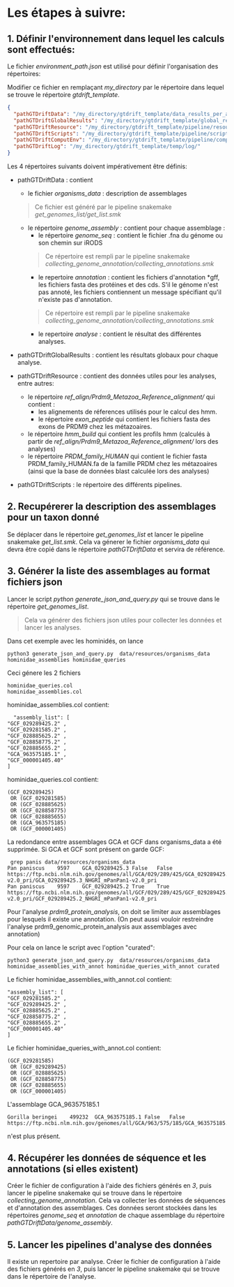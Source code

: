 
# Les étapes à suivre:

## 1. Définir l'environnement dans lequel les calculs sont effectués:

Le fichier _environment_path.json_ est utilisé pour définir l'organisation des répertoires:

Modifier ce fichier en remplaçant _my_directory_ par le répertoire dans lequel se trouve le répertoire _gtdrift_template_.

```json
{
  "pathGTDriftData": "/my_directory/gtdrift_template/data_results_per_assembly/",
  "pathGTDriftGlobalResults": "/my_directory/gtdrift_template/global_results/",
  "pathGTDriftResource": "/my_directory/gtdrift_template/pipeline/resources/",
  "pathGTDriftScripts": "/my_directory/gtdrift_template/pipeline/scripts/",
  "pathGTDriftComputEnv": "/my_directory/gtdrift_template/pipeline/computing_environments/",
  "pathGTDriftLog": "/my_directory/gtdrift_template/temp/log/"
}
```

Les 4 répertoires suivants doivent impérativement être définis:
  * pathGTDriftData : contient 
      * le fichier  _organisms_data_ : description de assemblages
      > Ce fichier est généré par le pipeline snakemake _get_genomes_list/get_list.smk_
      * le répertoire _genome_assembly_ : contient pour chaque assemblage :
          * le répertoire _genome_seq_ : contient le fichier .fna du génome ou son chemin sur iRODS
          > Ce répertoire est rempli par le pipeline snakemake _collecting_genome_annotation/collecting_annotations.smk_
          * le repertoire _annotation_ : contient les fichiers d'annotation *gff, les fichiers fasta des protéines et des cds. S'il le génome n'est pas annoté, les fichiers contiennent un message spécifiant qu'il n'existe pas d'annotation. 
          > Ce répertoire est rempli par le pipeline snakemake _collecting_genome_annotation/collecting_annotations.smk_ 
          * le repertoire _analyse_ : contient le résultat des différentes analyses.
           
  * pathGTDriftGlobalResults : contient les résultats globaux pour chaque analyse.
  * pathGTDriftResource : contient des données utiles pour les analyses, entre autres:
      * le répertoire _ref_align/Prdm9_Metazoa_Reference_alignment/_ qui contient :
          * les alignements de réferences  utilisés pour le calcul des hmm.
          * le répertoire _exon_peptide_ qui contient les fichiers fasta des exons de PRDM9 chez les métazoaires. 
      * le répertoire _hmm_build_ qui contient les profils hmm (calculés à partir de  _ref_align/Prdm9_Metazoa_Reference_alignment/_ lors des analyses)
      * le répertoire _PRDM_family_HUMAN_ qui contient le fichier fasta PRDM_family_HUMAN.fa de la famille PRDM chez les métazoaires (ainsi que la base de données blast  calculée lors des analyses)
  * pathGTDriftScripts : le répertoire des différents pipelines.
  


## 2. Recupérerer la description des assemblages pour un taxon donné

Se déplacer dans le répertoire  _get_genomes_list_ et lancer le pipeline snakemake _get_list.smk_.
Cela va génerer le fichier  _organisms_data_   qui devra être copié dans le répertoire _pathGTDriftData_ et servira de référence. 
  
## 3. Générer la liste des assemblages au format  fichiers json 

Lancer le  script _python generate_json_and_query.py_ qui se trouve dans le répertoire _get_genomes_list_.

>Cela va générer des fichiers json utiles pour collecter les données et lancer les analyses.

Dans cet exemple avec les hominidés, on lance 
```
python3 generate_json_and_query.py  data/resources/organisms_data  hominidae_assemblies hominidae_queries
```

Ceci génere les 2 fichiers

```
hominidae_queries.col
hominidae_assemblies.col
```

hominidae_assemblies.col contient:
```
  "assembly_list": [
"GCF_029289425.2" , 
"GCF_029281585.2" , 
"GCF_028885625.2" , 
"GCF_028858775.2" , 
"GCF_028885655.2" , 
"GCA_963575185.1" , 
"GCF_000001405.40" 
]
```

hominidae_queries.col contient:
```
(GCF_029289425) 
 OR (GCF_029281585) 
 OR (GCF_028885625) 
 OR (GCF_028858775) 
 OR (GCF_028885655) 
 OR (GCA_963575185) 
 OR (GCF_000001405) 
```

La redondance entre assemblages GCA et GCF dans organisms_data a été supprimée. Si GCA et GCF sont présent on garde GCF:

```
 grep panis data/resources/organisms_data 
Pan paniscus	9597	GCA_029289425.3	False	False	https://ftp.ncbi.nlm.nih.gov/genomes/all/GCA/029/289/425/GCA_029289425.3_NHGRI_mPanPan1-v2.0_pri/GCA_029289425.3_NHGRI_mPanPan1-v2.0_pri
Pan paniscus	9597	GCF_029289425.2	True	True	https://ftp.ncbi.nlm.nih.gov/genomes/all/GCF/029/289/425/GCF_029289425.2_NHGRI_mPanPan1-v2.0_pri/GCF_029289425.2_NHGRI_mPanPan1-v2.0_pri
```

Pour l'analyse _prdm9_protein_analysis_, on doit se limiter aux assemblages pour lesquels il existe une annotation. (On peut aussi vouloir restreindre l'analyse prdm9_genomic_protein_analysis aux assemblages avec annotation)

Pour cela on lance le script avec l'option "curated":

```
python3 generate_json_and_query.py  data/resources/organisms_data  hominidae_assemblies_with_annot hominidae_queries_with_annot curated
```
Le fichier hominidae_assemblies_with_annot.col contient:

```
"assembly_list": [
"GCF_029281585.2" , 
"GCF_029289425.2" , 
"GCF_028885625.2" , 
"GCF_028858775.2" , 
"GCF_028885655.2" , 
"GCF_000001405.40" 
]
```

Le fichier hominidae_queries_with_annot.col  contient:

```
(GCF_029281585) 
 OR (GCF_029289425) 
 OR (GCF_028885625) 
 OR (GCF_028858775) 
 OR (GCF_028885655) 
 OR (GCF_000001405)
```

L'assemblage  GCA_963575185.1
```
Gorilla beringei	499232	GCA_963575185.1	False	False	https://ftp.ncbi.nlm.nih.gov/genomes/all/GCA/963/575/185/GCA_963575185.1_PGDP_GorBer/GCA_963575185.1_PGDP_GorBer
```

n'est plus présent.


## 4. Récupérer les données de séquence et les annotations (si elles existent)
Créer le fichier de configuration à l'aide des fichiers générés en *3*, puis 
lancer le pipeline snakemake qui se trouve dans le répertoire _collecting_genome_annotation_.
Cela va collecter les données de séquences et d'annotation des assemblages. Ces données seront stockées dans les répertoires _genome_seq_ et _annotation_ de chaque assemblage du répertoire _pathGTDriftData/genome_assembly_.

## 5. Lancer les pipelines d'analyse  des données
Il existe un repertoire par analyse.
Créer le fichier de configuration à l'aide des fichiers générés en *3*, puis 
lancer le pipeline snakemake qui se trouve dans le répertoire de l'analyse.
